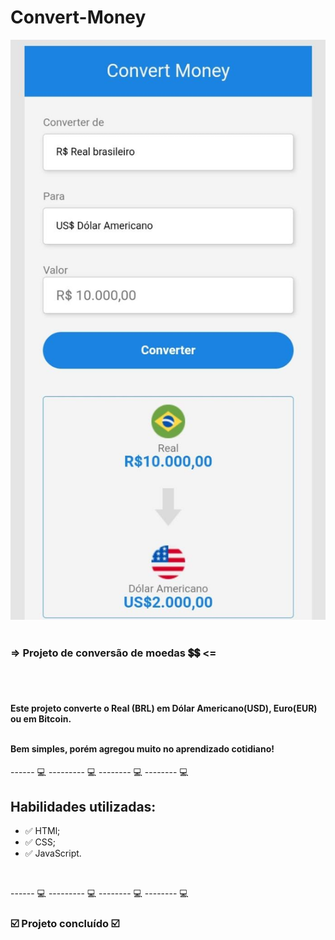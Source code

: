 # Convert-Money

<img src="./assets/readme.converter.jpg">
<br><br>

<h3> => Projeto de conversão de moedas 💲💲 <= </h3>
<br><br>

<h4> Este projeto converte o Real (BRL) em Dólar Americano(USD), Euro(EUR) ou em Bitcoin. <br><br>

Bem simples, porém agregou muito no aprendizado cotidiano!
</h4>

------ 💻 --------- 💻 -------- 💻 -------- 💻
<br>

<h2> Habilidades utilizadas:</h2>
<ul>
<li> ✅ HTMl;</li>
<li> ✅ CSS;</li>
<li> ✅ JavaScript. </li>
</ul>
<br> 

------ 💻 --------- 💻 -------- 💻 -------- 💻
<br>

<h3> ☑️ Projeto concluído ☑️ </h3>